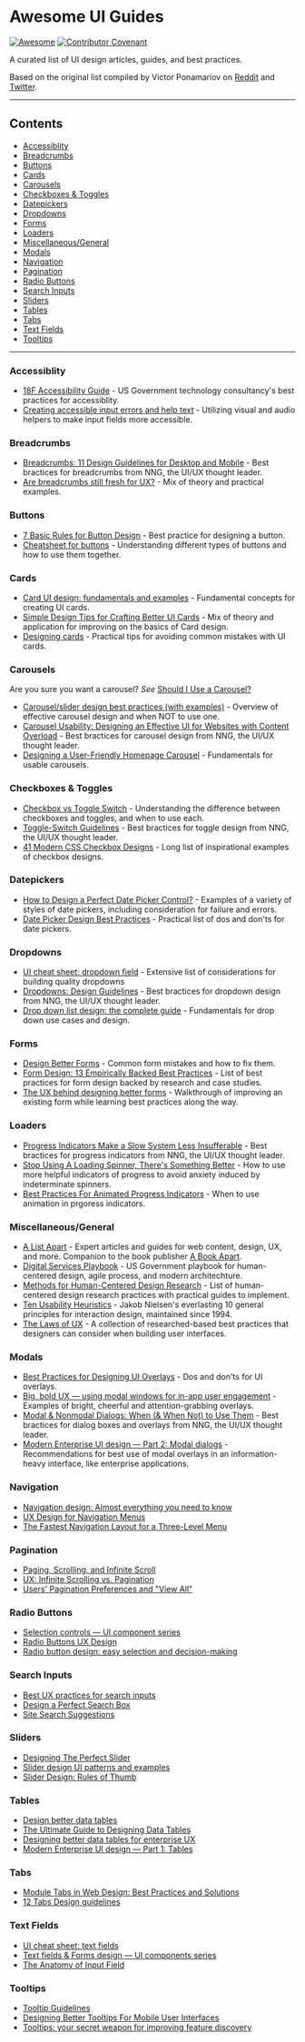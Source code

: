 # Awesome UI Guides

[![Awesome](https://awesome.re/badge-flat2.svg)](https://awesome.re) [![Contributor Covenant](https://img.shields.io/badge/Contributor%20Covenant-2.1-4baaaa.svg)](code_of_conduct.md)


A curated list of UI design articles, guides, and best practices.

Based on the original list compiled by Victor Ponamariov on [Reddit](https://www.reddit.com/r/webdev/comments/mpgc9g/how_to_design_almost_any_ui_element_list_of_58) and [Twitter](https://twitter.com/vponamariov/status/1381584285300359169).

--------------------

## Contents

- [Accessiblity](#accessiblity)
- [Breadcrumbs](#breadcrumbs)
- [Buttons](#buttons)
- [Cards](#cards)
- [Carousels](#carousels)
- [Checkboxes & Toggles](#checkboxes--toggles)
- [Datepickers](#datepickers)
- [Dropdowns](#dropdowns)
- [Forms](#forms)
- [Loaders](#loaders)
- [Miscellaneous/General](#miscellaneousgeneral)
- [Modals](#modals)
- [Navigation](#navigation)
- [Pagination](#pagination)
- [Radio Buttons](#radio-buttons)
- [Search Inputs](#search-inputs)
- [Sliders](#sliders)
- [Tables](#tables)
- [Tabs](#tabs)
- [Text Fields](#text-fields)
- [Tooltips](#tooltips)

--------------------
### Accessiblity
- [18F Accessibility Guide](https://accessibility.18f.gov/) - US Government technology consultancy's best practices for accessiblity.
- [Creating accessible input errors and help text](https://medium.com/pulsar/creating-accessible-input-errors-and-help-text-74c7e00e757a) - Utilizing visual and audio helpers to make input fields more accessible.

### Breadcrumbs

- [Breadcrumbs: 11 Design Guidelines for Desktop and Mobile](https://www.nngroup.com/articles/breadcrumbs/) - Best bractices for breadcrumbs from NNG, the UI/UX thought leader.
- [Are breadcrumbs still fresh for UX?](https://medium.com/madison-ave-collective/are-breadcrumbs-still-fresh-for-ux-6e72b0f96e9b) - Mix of theory and practical examples.

### Buttons

- [7 Basic Rules for Button Design](https://uxplanet.org/7-basic-rules-for-button-design-63dcdf5676b4) - Best practice for designing a button.
- [Cheatsheet for buttons](https://uxdesign.cc/ui-cheat-sheets-buttons-7329ed9d6112) - Understanding different types of buttons and how to use them together.

### Cards

- [Card UI design: fundamentals and examples](https://www.justinmind.com/ui-design/cards) - Fundamental concepts for creating UI cards.
- [Simple Design Tips for Crafting Better UI Cards](https://uxplanet.org/simple-design-tips-for-crafting-better-ui-cards-19c1ac31a44e) - Mix of theory and application for improving on the basics of Card design.
- [Designing cards](https://uxdesign.cc/designing-cards-for-beginners-9ed9454d27f6) - Practical tips for avoiding common mistakes with UI cards.

### Carousels
Are you sure you want a carousel? *See* [Should I Use a Carousel?](http://shouldiuseacarousel.com/)

- [Carousel/slider design best practices (with examples)](https://webflow.com/blog/carousel-slider-design-best-practices) - Overview of effective carousel design and when NOT to use one.
- [Carousel Usability: Designing an Effective UI for Websites with Content Overload](https://www.nngroup.com/articles/designing-effective-carousels/) - Best bractices for carousel design from NNG, the UI/UX thought leader.
- [Designing a User-Friendly Homepage Carousel](https://uxplanet.org/designing-a-user-friendly-homepage-carousel-f664c9f2b50e) - Fundamentals for usable carousels.

### Checkboxes & Toggles

- [Checkbox vs Toggle Switch](https://uxplanet.org/checkbox-vs-toggle-switch-7fc6e83f10b8) - Understanding the difference between checkboxes and toggles, and when to use each.
- [Toggle-Switch Guidelines](https://www.nngroup.com/articles/toggle-switch-guidelines/) - Best bractices for toggle design from NNG, the UI/UX thought leader.
- [41 Modern CSS Checkbox Designs](https://uicookies.com/css-checkbox/) - Long list of inspirational examples of checkbox designs.

### Datepickers

- [How to Design a Perfect Date Picker Control?](https://uxplanet.org/how-to-design-a-perfect-date-picker-control-7f47d1290c3a) - Examples of a variety of styles of date pickers, including consideration for failure and errors.
- [Date Picker Design Best Practices](https://uxplanet.org/date-picker-design-best-practices-41bd522f10a5) - Practical list of dos and don'ts for date pickers.

### Dropdowns

- [UI cheat sheet: dropdown field](https://uxdesign.cc/ui-cheat-sheet-dropdown-field-a30025c0f432) - Extensive list of considerations for building quality dropdowns
- [Dropdowns: Design Guidelines](https://www.nngroup.com/articles/drop-down-menus/) - Best bractices for dropdown design from NNG, the UI/UX thought leader.
- [Drop down list design: the complete guide](https://www.justinmind.com/blog/drop-down-list-design/) - Fundamentals for drop down use cases and design.

### Forms

- [Design Better Forms](https://medium.com/nextux/design-better-forms-96fadca0f49c) - Common form mistakes and how to fix them.
- [Form Design: 13 Empirically Backed Best Practices](https://cxl.com/blog/form-design-best-practices/) - List of best practices for form design backed by research and case studies.
- [The UX behind designing better forms](https://uxdesign.cc/the-ux-behind-designing-better-forms-d6ebe7a817d2) - Walkthrough of improving an existing form while learning best practices along the way.

### Loaders

- [Progress Indicators Make a Slow System Less Insufferable](https://www.nngroup.com/articles/progress-indicators/) - Best bractices for progress indicators from NNG, the UI/UX thought leader.
- [Stop Using A Loading Spinner, There's Something Better](https://uxdesign.cc/stop-using-a-loading-spinner-theres-something-better-d186194f771e) - How to use more helpful indicators of progress to avoid anxiety induced by indeterminate spinners.
- [Best Practices For Animated Progress Indicators](https://www.smashingmagazine.com/2016/12/best-practices-for-animated-progress-indicators/) - When to use animation in prgoress indicators.

### Miscellaneous/General
- [A List Apart](https://alistapart.com/) - Expert articles and guides for web content, design, UX, and more. Companion to the book publisher [A Book Apart](https://abookapart.com/).
- [Digital Services Playbook](https://playbook.cio.gov/) - US Government playbook for human-centered design, agile process, and modern architechture.
- [Methods for Human-Centered Design Research](https://methods.18f.gov/) - List of human-centered design research practices with practical guides to implement.
- [Ten Usability Heuristics](https://www.nngroup.com/articles/ten-usability-heuristics/) - Jakob Nielsen's everlasting 10 general principles for interaction design, maintained since 1994.
- [The Laws of UX](https://lawsofux.com/en/) - A collection of researched-based best practices that designers can consider when building user interfaces.

### Modals

- [Best Practices for Designing UI Overlays](https://xd.adobe.com/ideas/process/ui-design/best-practices-for-designing-overlays/) - Dos and don'ts for UI overlays.
- [Big, bold UX — using modal windows for in-app user engagement](https://www.appcues.com/blog/modal-dialog-windows) - Examples of bright, cheerful and attention-grabbing overlays.
- [Modal & Nonmodal Dialogs: When (& When Not) to Use Them](https://www.nngroup.com/articles/modal-nonmodal-dialog/) - Best bractices for dialog boxes and overlays from NNG, the UI/UX thought leader.
- [Modern Enterprise UI design — Part 2: Modal dialogs](https://medium.com/pulsar/modern-enterprise-ui-design-part-2-modal-dialogs-2ccd3cc33c92) - Recommendations for best use of modal overlays in an information-heavy interface, like enterprise applications.

### Navigation

- [Navigation design: Almost everything you need to know](https://www.justinmind.com/blog/navigation-design-almost-everything-you-need-to-know/)
- [UX Design for Navigation Menus](https://blog.prototypr.io/ux-design-for-navigation-menus-d9875c91a7ea)
- [The Fastest Navigation Layout for a Three-Level Menu](https://uxmovement.medium.com/the-fastest-navigation-layout-for-a-three-level-menu-b0480e2f11a2)

### Pagination

- [Paging, Scrolling, and Infinite Scroll](https://www.uxmatters.com/mt/archives/2018/11/paging-scrolling-and-infinite-scroll.php)
- [UX: Infinite Scrolling vs. Pagination](https://uxplanet.org/ux-infinite-scrolling-vs-pagination-1030d29376f1)
- [Users' Pagination Preferences and "View All"](https://www.nngroup.com/articles/item-list-view-all/)

### Radio Buttons

- [Selection controls — UI component series](https://uxdesign.cc/selection-controls-ui-component-series-3badc0bdb546)
- [Radio Buttons UX Design](https://uxplanet.org/radio-buttons-ux-design-588e5c0a50dc)
- [Radio button design: easy selection and decision-making](https://www.justinmind.com/ui-design/radio-button-patterns-examples)

### Search Inputs

- [Best UX practices for search inputs](https://uxdesign.cc/best-ux-practices-for-search-inputs-c44dba565448)
- [Design a Perfect Search Box](https://uxplanet.org/design-a-perfect-search-box-b6baaf9599c)
- [Site Search Suggestions](https://www.nngroup.com/articles/site-search-suggestions/)

### Sliders

- [Designing The Perfect Slider](https://www.smashingmagazine.com/2017/07/designing-perfect-slider/)
- [Slider design UI patterns and examples](https://www.justinmind.com/blog/slider-design-web/)
- [Slider Design: Rules of Thumb](https://www.nngroup.com/articles/gui-slider-controls/)

### Tables

- [Design better data tables](https://medium.com/nextux/design-better-data-tables-4ecc99d23356)
- [The Ultimate Guide to Designing Data Tables](https://medium.com/design-with-figma/the-ultimate-guide-to-designing-data-tables-7db29713a85a)
- [Designing better data tables for enterprise UX](https://uxdesign.cc/data-table-for-enterprise-ux-cb48fb9fdf1e)
- [Modern Enterprise UI design — Part 1: Tables](https://medium.com/pulsar/modern-enterprise-ui-design-part-1-tables-ad8ee1b9feb)

### Tabs

- [Module Tabs in Web Design: Best Practices and Solutions](https://www.smashingmagazine.com/2009/06/module-tabs-in-web-design-best-practices-and-solutions/)
- [12 Tabs Design guidelines](https://www.nngroup.com/articles/tabs-used-right/)

### Text Fields

- [UI cheat sheet: text fields](https://uxdesign.cc/ui-cheat-sheet-text-fields-2152112615f8)
- [Text fields & Forms design — UI components series](https://uxdesign.cc/text-fields-forms-design-ui-components-series-2b32b2beebd0)
- [The Anatomy of Input Field](https://uxplanet.org/the-anatomy-of-input-field-c3ef863e01d7)

### Tooltips

- [Tooltip Guidelines](https://www.nngroup.com/articles/tooltip-guidelines/)
- [Designing Better Tooltips For Mobile User Interfaces](https://www.smashingmagazine.com/2021/02/designing-tooltips-mobile-user-interfaces/)
- [Tooltips: your secret weapon for improving feature discovery](https://uxdesign.cc/tooltips-your-secret-weapon-for-improving-deature-discovery-e1c380562f2e)

